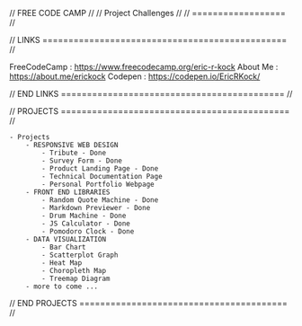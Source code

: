 //   FREE CODE CAMP   //
// Project Challenges //
// ================== //

// LINKS =============================================== //

FreeCodeCamp : https://www.freecodecamp.org/eric-r-kock
About Me : https://about.me/erickock
Codepen : https://codepen.io/EricRKock/

// END LINKS =========================================== //


// PROJECTS ============================================ //

    - Projects
        - RESPONSIVE WEB DESIGN
            - Tribute - Done
            - Survey Form - Done
            - Product Landing Page - Done
            - Technical Documentation Page
            - Personal Portfolio Webpage
        - FRONT END LIBRARIES
            - Random Quote Machine - Done
            - Markdown Previewer - Done
            - Drum Machine - Done
            - JS Calculator - Done
            - Pomodoro Clock - Done
        - DATA VISUALIZATION
            - Bar Chart
            - Scatterplot Graph
            - Heat Map
            - Choropleth Map
            - Treemap Diagram
        - more to come ...

// END PROJECTS ======================================== //
